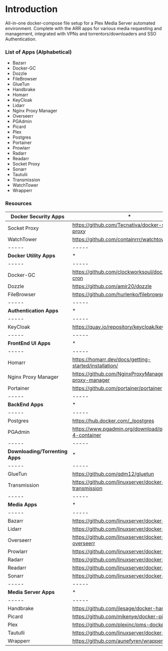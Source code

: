 # Introduction

All-in-one docker-compose file setup for a Plex Media Server automated environment. Complete with the ARR apps for various media requesting and management, integrated with VPNs and torrentors/downloaders and SSO Authentication.

### List of Apps (Alphabetical)
- Bazarr
- Docker-GC
- Dozzle
- FileBrowser
- GlueTun
- Handbrake
- Homarr
- KeyCloak
- Lidarr
- Nginx Proxy Manager
- Overseerr
- PGAdmin
- Picard
- Plex
- Postgres
- Portainer
- Prowlarr
- Radarr
- Readarr
- Socket Proxy
- Sonarr
- Tautulii
- Transmission
- WatchTower
- Wrapperr

### Resources
| **Docker Security Apps** | * |
| ----- | ----- |
| Socket Proxy | https://github.com/Tecnativa/docker-socket-proxy |
| WatchTower | https://github.com/containrrr/watchtower |
| ----- | ----- |
| **Docker Utility Apps** | * |
| ----- | ----- |
| Docker-GC | https://github.com/clockworksoul/docker-gc-cron |
| Dozzle | https://github.com/amir20/dozzle |
| FileBrowser | https://github.com/hurlenko/filebrowser-docker |
| ----- | ----- |
| **Authentication Apps** | * |
| ----- | ----- |
| KeyCloak | https://quay.io/repository/keycloak/keycloak |
| ----- | ----- |
| **FrontEnd UI Apps** | * |
| ----- | ----- |
| Homarr | https://homarr.dev/docs/getting-started/installation/ |
| Nginx Proxy Manager | https://github.com/NginxProxyManager/nginx-proxy-manager |
| Portainer | https://github.com/portainer/portainer |
| ----- | ----- |
| **BackEnd Apps** | * |
| ----- | ----- |
| Postgres | https://hub.docker.com/_/postgres |
| PGAdmin | https://www.pgadmin.org/download/pgadmin-4-container |
| ----- | ----- |
| **Downloading/Torrenting Apps** | * |
| ----- | ----- |
| GlueTun | https://github.com/qdm12/gluetun |
| Transmission | https://github.com/linuxserver/docker-transmission |
| ----- | ----- |
| **Media Apps** | * |
| ----- | ----- |
| Bazarr | https://github.com/linuxserver/docker-bazarr |
| Lidarr | https://github.com/linuxserver/docker-lidarr |
| Overseerr | https://github.com/linuxserver/docker-overseerr | 
| Prowlarr | https://github.com/linuxserver/docker-prowlarr |
| Radarr | https://github.com/linuxserver/docker-radarr |
| Readarr | https://github.com/linuxserver/docker-readarr |
| Sonarr | https://github.com/linuxserver/docker-sonarr |
| ----- | ----- |
| **Media Server Apps** | * |
| ----- | ----- |
| Handbrake | https://github.com/jlesage/docker-handbrake |
| Picard | https://github.com/mikenye/docker-picard |
| Plex | https://github.com/plexinc/pms-docker |
| Tautulli | https://github.com/linuxserver/docker-tautulli |
| Wrapperr | https://github.com/aunefyren/wrapperr/releases |

